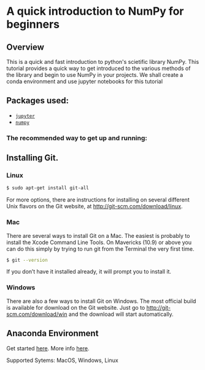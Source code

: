 # A quick introduction to NumPy for beginners

## Overview ##

This is a quick and fast introduction to python's scietific library NumPy. This tutorial provides a quick way to get introduced to the various methods of the library and begin to use NumPy in your projects. We shall create a conda environment and use jupyter notebooks for this tutorial

## Packages used: ##

* [`jupyter`](http://jupyter.org/)
* [`numpy`](http://www.numpy.org/)

### The recommended way to get up and running: ###

## Installing Git. 

### Linux
```sh
$ sudo apt-get install git-all
```
For more options, there are instructions for installing on several different Unix flavors on the Git website, at http://git-scm.com/download/linux.

### Mac
There are several ways to install Git on a Mac. The easiest is probably to install the Xcode Command Line Tools. On Mavericks (10.9) or above you can do this simply by trying to run git from the Terminal the very first time.
```sh
$ git --version
```
If you don’t have it installed already, it will prompt you to install it.

### Windows
There are also a few ways to install Git on Windows. The most official build is available for download on the Git website. Just go to http://git-scm.com/download/win and the download will start automatically.


## Anaconda Environment ##

Get started [here](docs/configure_anaconda.md). More info [here](http://conda.pydata.org/docs/).

Supported Sytems: MacOS, Windows, Linux

